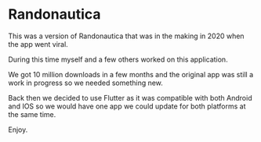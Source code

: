 # Randonautica

This was a version of Randonautica that was in the making in 2020 when the app went viral.

During this time myself and a few others worked on this application.

We got 10 million downloads in a few months and the original app was still a work in progress so we needed something new.

Back then we decided to use Flutter as it was compatible with both Android and IOS so we would have one app we could update for both platforms at the same time.

Enjoy.

